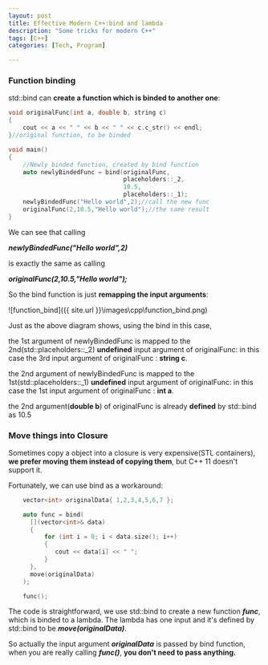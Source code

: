 ```yaml
---
layout: post
title: Effective Modern C++:bind and lambda
description: "Some tricks for modern C++"
tags: [C++]
categories: [Tech, Program]

---
```


### **Function binding**

std::bind can **create a function which is binded to another one**:

```c++
void originalFunc(int a, double b, string c)
{
	cout << a << " " << b << " " << c.c_str() << endl;
}//original function, to be binded

void main()
{
  	//Newly binded function, created by bind function
  	auto newlyBindedFunc = bind(originalFunc, 
                                placeholders::_2, 
                                10.5,
                                placeholders::_1);
	newlyBindedFunc("Hello world",2);//call the new func
    originalFunc(2,10.5,"Hello world");//the same result
}
```

<!-- more -->

We can see that calling 

***newlyBindedFunc("Hello world",2)***

is exactly the same as calling

***originalFunc(2,10.5,"Hello world");***

So the bind function is just **remapping the input arguments**:

![function_bind]({{ site.url }}\images\cpp\function_bind.png)



Just as the above diagram shows, using the bind in this case,

the 1st argument of newlyBindedFunc is mapped to the 2nd(std::placeholders::_2) **undefined** input argument of originalFunc: in this case the 3rd input argument of originalFunc : **string c**.

the 2nd argument of newlyBindedFunc is mapped to the 1st(std::placeholders::_1) **undefined** input argument of originalFunc: in this case the 1st input argument of originalFunc : **int a**.

the 2nd argument(**double b**) of originalFunc is already **defined** by  std::bind as 10.5

### **Move things into Closure**

Sometimes copy a object into a closure is very expensive(STL containers), **we prefer moving them instead of copying them**, but C++ 11 doesn't support it.

Fortunately, we can use bind as a workaround:

```c++
	vector<int> originalData{ 1,2,3,4,5,6,7 };

	auto func = bind(
      [](vector<int>& data)
	  {
		  for (int i = 0; i < data.size(); i++)
		  {
			 cout << data[i] << " ";
		  }
	  },
	  move(originalData)
	);

	func();
```

The code is straightforward, we use std::bind to create a new function ***func***, which is binded to a lambda. The lambda has one input and it's defined by std::bind to be ***move(originalData)***.

So actually the input argument ***originalData*** is passed by bind function, when you are really calling ***func()***, **you don't need to pass anything.**